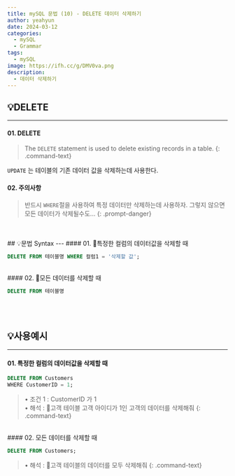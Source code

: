 ```yaml
---
title: mySQL 문법 (10) - DELETE 데이터 삭제하기
author: yeahyun
date: 2024-03-12
categories:
  - mySQL
  - Grammarㅤ
tags:
  - mySQL
image: https://ifh.cc/g/DMV0va.png
description:
  - 데이터 삭제하기
---
```

## 💡DELETE
---
#### 01. DELETE

>The `DELETE` statement is used to delete existing records in a table.
{: .command-text}

`UPDATE` 는 테이블의 기존 데이터 값을 삭제하는데 사용한다.

#### 02. 주의사항

>반드시 `WHERE`절을 사용하여 특정 데이터만 삭제하는데 사용하자. 그렇지 않으면 모든 데이터가 삭제될수도...
{: .prompt-danger}

<br>
<br>
## 💡문법 Syntax
---
#### 01. 특정한 컬럼의 데이터값을 삭제할 때

```sql
DELETE FROM 테이블명 WHERE 컬럼1 = '삭제할 값';
```

<br>
#### 02. 모든 데이터를 삭제할 때

```sql
DELETE FROM 테이블명
```
<br>
<br>

## 💡사용예시
---
#### 01. 특정한 컬럼의 데이터값을 삭제할 때

```sql
DELETE FROM Customers
WHERE CustomerID = 1;
```

>• 조건 1 : CustomerID 가 1  
>• 해석 : 고객 테이블 고객 아이디가 1인 고객의 데이터를 삭제해줘
{: .command-text}

<br>
#### 02. 모든 데이터를 삭제할 때

```sql
DELETE FROM Customers;
```

>• 해석 : 고객 테이블의 데이터를 모두 삭제해줘
{: .command-text}
